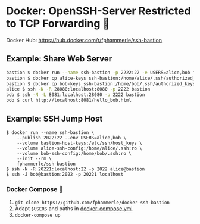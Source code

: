 # Docker: OpenSSH-Server Restricted to TCP Forwarding 🐳

Docker Hub: https://hub.docker.com/r/fphammerle/ssh-bastion

## Example: Share Web Server

```sh
bastion $ docker run --name ssh-bastion -p 2222:22 -e USERS=alice,bob fphammerle/ssh-bastion
bastion $ docker cp alice-keys ssh-bastion:/home/alice/.ssh/authorized_keys
bastion $ docker cp bob-keys ssh-bastion:/home/bob/.ssh/authorized_keys
alice $ ssh -N -R 28080:localhost:8080 -p 2222 bastion
bob $ ssh -N -L 8081:localhost:28080 -p 2222 bastion
bob $ curl http://localhost:8081/hello_bob.html
```

## Example: SSH Jump Host

```
$ docker run --name ssh-bastion \
    --publish 2022:22 --env USERS=alice,bob \
    --volume bastion-host-keys:/etc/ssh/host_keys \
    --volume alice-ssh-config:/home/alice/.ssh:ro \
    --volume bob-ssh-config:/home/bob/.ssh:ro \
    --init --rm \
    fphammerle/ssh-bastion
$ ssh -N -R 20221:localhost:22 -p 2022 alice@bastion
$ ssh -J bob@bastion:2022 -p 20221 localhost
```

### Docker Compose 🐙

1. `git clone https://github.com/fphammerle/docker-ssh-bastion`
2. Adapt `$USERS` and paths in [docker-compose.yml](docker-compose.yml)
3. `docker-compose up`
